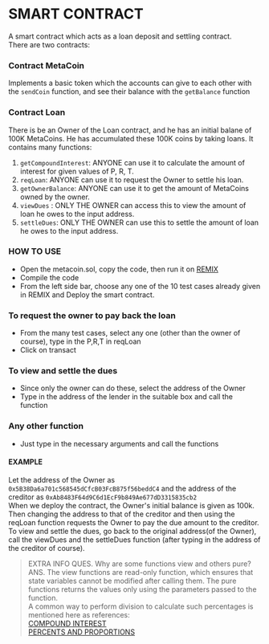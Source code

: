 # SMART CONTRACT

A smart contract which acts as a loan deposit and settling contract.<br>
There are two contracts:<br>
### Contract MetaCoin
 Implements a basic token which the accounts can give to each other with the ` sendCoin ` function, and see their balance with the ` getBalance ` function

### Contract Loan
There is be an Owner of the Loan contract, and he has an initial balane of 100K MetaCoins. He has accumulated these 100K coins by taking loans. It contains many functions:<br>
1. ` getCompoundInterest `: ANYONE can use it to calculate the amount of interest for given values of P, R, T.
2. ` reqLoan `: ANYONE can use it to request the Owner to settle his loan.
3. ` getOwnerBalance `: ANYONE can use it to get the amount of MetaCoins owned by the owner.
4. ` viewDues ` : ONLY THE OWNER can access this to view the amount of loan he owes to the input address.
5. ` settleDues `: ONLY THE OWNER can use this to settle the amount of loan he owes to the input address.

### HOW TO USE
* Open the metacoin.sol, copy the code, then run it on [REMIX](https://remix.ethereum.org)
* Compile the code
* From the left side bar, choose any one of the 10 test cases already given in REMIX and Deploy the smart contract.

### To request the owner to pay back the loan
* From the many test cases, select any one (other than the owner of course), type in the P,R,T in reqLoan
* Click on transact
### To view and settle the dues
* Since only the owner can do these, select the address of the Owner
* Type in the address of the lender in the suitable box and call the function
### Any other function
* Just type in the necessary arguments and call the functions

#### EXAMPLE
Let the address of the Owner as `0x5B38Da6a701c568545dCfcB03FcB875f56beddC4` and the address of the creditor as `0xAb8483F64d9C6d1EcF9b849Ae677dD3315835cb2`<br>
When we deploy the contract, the Owner's initial balance is given as 100k.<br>
Then changing the address to that of the creditor and then using the reqLoan function requests the Owner to pay the due amount to the creditor.<br>
To view and settle the dues, go back to the original address(of the Owner), call the viewDues and the settleDues function (after typing in the address of the creditor of course).<br>



> EXTRA INFO
> QUES. Why are some functions view and others pure?
> ANS. The view functions are read-only function, which ensures that state variables cannot be modified after calling them. The pure functions returns the values only using the parameters passed to the function.<br>
> A common way to perform division to calculate such percentages is mentioned here as references:<br>
>   [COMPOUND INTEREST](https://medium.com/coinmonks/math-in-solidity-part-4-compound-interest-512d9e13041b)<br>
>   [PERCENTS AND PROPORTIONS](https://medium.com/coinmonks/Math-in-solidity-part-3-percents-and-proportions-4db014e080b1)